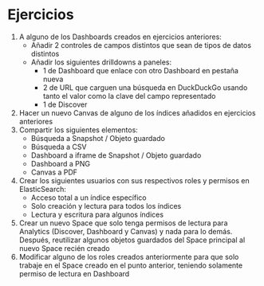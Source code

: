# Ejercicios

1. A alguno de los Dashboards creados en ejercicios anteriores:
    - Añadir 2 controles de campos distintos que sean de tipos de datos distintos
    - Añadir los siguientes drilldowns a paneles:
      - 1 de Dashboard que enlace con otro Dashboard en pestaña nueva
      - 2 de URL que carguen una búsqueda en DuckDuckGo usando tanto el valor como la clave del campo representado
      - 1 de Discover
2. Hacer un nuevo Canvas de alguno de los índices añadidos en ejercicios anteriores
3. Compartir los siguientes elementos:
    - Búsqueda a Snapshot / Objeto guardado
    - Búsqueda a CSV
    - Dashboard a iframe de Snapshot / Objeto guardado
    - Dashboard a PNG
    - Canvas a PDF
4. Crear los siguientes usuarios con sus respectivos roles y permisos en ElasticSearch:
    - Acceso total a un índice específico
    - Solo creación y lectura para todos los índices
    - Lectura y escritura para algunos índices
5. Crear un nuevo Space que solo tenga permisos de lectura para Analytics (Discover, Dashboard y Canvas) y nada para lo demás. Después, reutilizar algunos objetos guardados del Space principal al nuevo Space recién creado
6. Modificar alguno de los roles creados anteriormente para que solo trabaje en el Space creado en el punto anterior, teniendo solamente permiso de lectura en Dashboard
